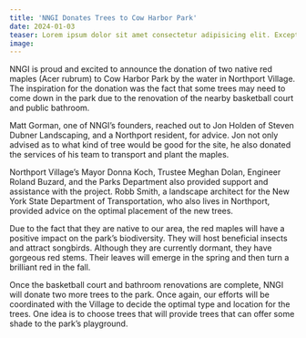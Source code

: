 ```yaml
---
title: 'NNGI Donates Trees to Cow Harbor Park'
date: 2024-01-03
teaser: Lorem ipsum dolor sit amet consectetur adipisicing elit. Excepturi, fugit.
image:
---
```


NNGI is proud and excited to announce the donation of two native red maples (Acer rubrum) to Cow Harbor Park by the water in Northport Village. The inspiration for the donation was the fact that some trees may need to come down in the park due to the renovation of the nearby basketball court and public bathroom.

Matt Gorman, one of NNGI’s founders, reached out to Jon Holden of Steven Dubner Landscaping, and a Northport resident, for advice. Jon not only advised as to what kind of tree would be good for the site, he also donated the services of his team to transport and plant the maples.

Northport Village’s Mayor Donna Koch, Trustee Meghan Dolan, Engineer Roland Buzard, and the Parks Department also provided support and assistance with the project. Robb Smith, a landscape architect for the New York State Department of Transportation, who also lives in Northport, provided advice on the optimal placement of the new trees.

Due to the fact that they are native to our area, the red maples will have a positive impact on the park’s biodiversity. They will host beneficial insects and attract songbirds. Although they are currently dormant, they have gorgeous red stems. Their leaves will emerge in the spring and then turn a brilliant red in the fall.

Once the basketball court and bathroom renovations are complete, NNGI will donate two more trees to the park. Once again, our efforts will be coordinated with the Village to decide the optimal type and location for the trees. One idea is to choose trees that will provide trees that can offer some shade to the park’s playground.
